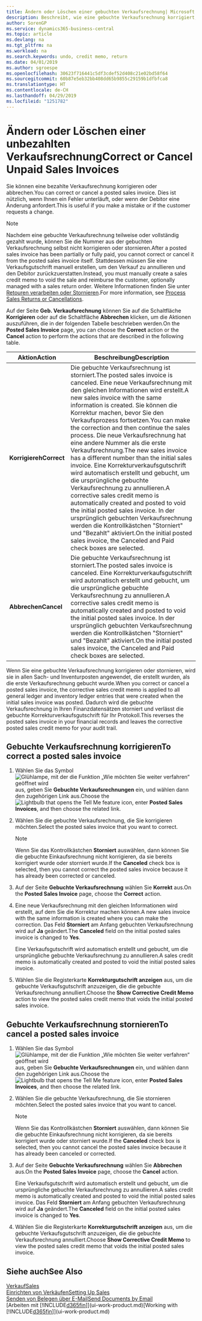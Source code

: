 ```yaml
---
title: Ändern oder Löschen einer gebuchten Verkaufsrechnung| Microsoft Docs
description: Beschreibt, wie eine gebuchte Verkaufsrechnung korrigiert, rückgängig gemacht oder eine Gutschrift angewendet wird.
author: SorenGP
ms.service: dynamics365-business-central
ms.topic: article
ms.devlang: na
ms.tgt_pltfrm: na
ms.workload: na
ms.search.keywords: undo, credit memo, return
ms.date: 04/01/2019
ms.author: sgroespe
ms.openlocfilehash: 30623f716441c5df3cdef52d408c21e02bd58f64
ms.sourcegitcommit: 60b87e5eb32bb408dd65b9855c29159b1dfbfca8
ms.translationtype: HT
ms.contentlocale: de-CH
ms.lasthandoff: 04/29/2019
ms.locfileid: "1251782"
---
```

# <a name="correct-or-cancel-unpaid-sales-invoices"></a><span data-ttu-id="8a416-103">Ändern oder Löschen einer unbezahlten Verkaufsrechnung</span><span class="sxs-lookup"><span data-stu-id="8a416-103">Correct or Cancel Unpaid Sales Invoices</span></span>
<span data-ttu-id="8a416-104">Sie können eine bezahlte Verkaufsrechnung korrigieren oder abbrechen.</span><span class="sxs-lookup"><span data-stu-id="8a416-104">You can correct or cancel a posted sales invoice.</span></span> <span data-ttu-id="8a416-105">Dies ist nützlich, wenn Ihnen ein Fehler unterläuft, oder wenn der Debitor eine Änderung anfordert.</span><span class="sxs-lookup"><span data-stu-id="8a416-105">This is useful if you make a mistake or if the customer requests a change.</span></span>

> [!NOTE]  
>   <span data-ttu-id="8a416-106">Nachdem eine gebuchte Verkaufsrechnung teilweise oder vollständig gezahlt wurde, können Sie die Nummer aus der gebuchten Verkaufsrechnung selbst nicht korrigieren oder stornieren.</span><span class="sxs-lookup"><span data-stu-id="8a416-106">After a posted sales invoice has been partially or fully paid, you cannot correct or cancel it from the posted sales invoice itself.</span></span> <span data-ttu-id="8a416-107">Stattdessen müssen Sie eine Verkaufsgutschrift manuell erstellen, um den Verkauf zu annullieren und den Debitor zurückzuerstatten.</span><span class="sxs-lookup"><span data-stu-id="8a416-107">Instead, you must manually create a sales credit memo to void the sale and reimburse the customer, optionally managed with a sales return order.</span></span> <span data-ttu-id="8a416-108">Weitere Informationen finden Sie unter [Retouren verarbeiten oder Stornieren](sales-how-process-sales-returns-cancellations.md).</span><span class="sxs-lookup"><span data-stu-id="8a416-108">For more information, see [Process Sales Returns or Cancellations](sales-how-process-sales-returns-cancellations.md).</span></span>

<span data-ttu-id="8a416-109">Auf der Seite **Geb. Verkaufsrechnung** können Sie auf die Schaltfläche **Korrigieren** oder auf die Schaltfläche **Abbrechen** klicken, um die Aktionen auszuführen, die in der folgenden Tabelle beschrieben werden.</span><span class="sxs-lookup"><span data-stu-id="8a416-109">On the **Posted Sales Invoice** page, you can choose the **Correct** action or the **Cancel** action to perform the actions that are described in the following table.</span></span>

| <span data-ttu-id="8a416-110">Aktion</span><span class="sxs-lookup"><span data-stu-id="8a416-110">Action</span></span> | <span data-ttu-id="8a416-111">Beschreibung</span><span class="sxs-lookup"><span data-stu-id="8a416-111">Description</span></span> |
| --- | --- |
| <span data-ttu-id="8a416-112">**Korrigiereh**</span><span class="sxs-lookup"><span data-stu-id="8a416-112">**Correct**</span></span> |<span data-ttu-id="8a416-113">Die gebuchte Verkaufsrechnung ist storniert.</span><span class="sxs-lookup"><span data-stu-id="8a416-113">The posted sales invoice is canceled.</span></span> <span data-ttu-id="8a416-114">Eine neue Verkaufsrechnung mit den gleichen Informationen wird erstellt.</span><span class="sxs-lookup"><span data-stu-id="8a416-114">A new sales invoice with the same information is created.</span></span> <span data-ttu-id="8a416-115">Sie können die Korrektur machen, bevor Sie den Verkaufsprozess fortsetzen.</span><span class="sxs-lookup"><span data-stu-id="8a416-115">You can make the correction and then continue the sales process.</span></span> <span data-ttu-id="8a416-116">Die neue Verkaufsrechnung hat eine andere Nummer als die erste Verkaufsrechnung.</span><span class="sxs-lookup"><span data-stu-id="8a416-116">The new sales invoice has a different number than the initial sales invoice.</span></span> <span data-ttu-id="8a416-117">Eine Korrekturverkaufsgutschrift wird automatisch erstellt und gebucht, um die ursprüngliche gebuchte Verkaufsrechnung zu annullieren.</span><span class="sxs-lookup"><span data-stu-id="8a416-117">A corrective sales credit memo is automatically created and posted to void the initial posted sales invoice.</span></span> <span data-ttu-id="8a416-118">In der ursprünglich gebuchten Verkaufsrechnung werden die Kontrollkästchen "Storniert" und "Bezahlt" aktiviert.</span><span class="sxs-lookup"><span data-stu-id="8a416-118">On the initial posted sales invoice, the Canceled and Paid check boxes are selected.</span></span> |
| <span data-ttu-id="8a416-119">**Abbrechen**</span><span class="sxs-lookup"><span data-stu-id="8a416-119">**Cancel**</span></span> |<span data-ttu-id="8a416-120">Die gebuchte Verkaufsrechnung ist storniert.</span><span class="sxs-lookup"><span data-stu-id="8a416-120">The posted sales invoice is canceled.</span></span> <span data-ttu-id="8a416-121">Eine Korrekturverkaufsgutschrift wird automatisch erstellt und gebucht, um die ursprüngliche gebuchte Verkaufsrechnung zu annullieren.</span><span class="sxs-lookup"><span data-stu-id="8a416-121">A corrective sales credit memo is automatically created and posted to void the initial posted sales invoice.</span></span> <span data-ttu-id="8a416-122">In der ursprünglich gebuchten Verkaufsrechnung werden die Kontrollkästchen "Storniert" und "Bezahlt" aktiviert.</span><span class="sxs-lookup"><span data-stu-id="8a416-122">On the initial posted sales invoice, the Canceled and Paid check boxes are selected.</span></span> |

<span data-ttu-id="8a416-123">Wenn Sie eine gebuchte Verkaufsrechnung korrigieren oder stornieren, wird sie in allen Sach- und Inventurposten angewendet, die erstellt wurden, als die erste Verkaufsrechnung gebucht wurde.</span><span class="sxs-lookup"><span data-stu-id="8a416-123">When you correct or cancel a posted sales invoice, the corrective sales credit memo is applied to all general ledger and inventory ledger entries that were created when the initial sales invoice was posted.</span></span> <span data-ttu-id="8a416-124">Dadurch wird die gebuchte Verkaufsrechnung in Ihren Finanzdatensätzen storniert und verlässt die gebuchte Korrekturverkaufsgutschrift für Ihr Protokoll.</span><span class="sxs-lookup"><span data-stu-id="8a416-124">This reverses the posted sales invoice in your financial records and leaves the corrective posted sales credit memo for your audit trail.</span></span>

## <a name="to-correct-a-posted-sales-invoice"></a><span data-ttu-id="8a416-125">Gebuchte Verkaufsrechnung korrigieren</span><span class="sxs-lookup"><span data-stu-id="8a416-125">To correct a posted sales invoice</span></span>
1. <span data-ttu-id="8a416-126">Wählen Sie das Symbol ![Glühlampe, mit der die Funktion „Wie möchten Sie weiter verfahren“ geöffnet wird](media/ui-search/search_small.png "Wie möchten Sie weiter verfahren?") aus, geben Sie **Gebuchte Verkaufsrechnungen** ein, und wählen dann den zugehörigen Link aus.</span><span class="sxs-lookup"><span data-stu-id="8a416-126">Choose the ![Lightbulb that opens the Tell Me feature](media/ui-search/search_small.png "Tell me what you want to do") icon, enter **Posted Sales Invoices**, and then choose the related link.</span></span>  
2. <span data-ttu-id="8a416-127">Wählen Sie die gebuchte Verkaufsrechnung, die Sie korrigieren möchten.</span><span class="sxs-lookup"><span data-stu-id="8a416-127">Select the posted sales invoice that you want to correct.</span></span>

    > [!NOTE]  
    >   <span data-ttu-id="8a416-128">Wenn Sie das Kontrollkästchen **Storniert** auswählen, dann können Sie die gebuchte Einkaufsrechnung nicht korrigieren, da sie bereits korrigiert wurde oder storniert wurde.</span><span class="sxs-lookup"><span data-stu-id="8a416-128">If the **Canceled** check box is selected, then you cannot correct the posted sales invoice because it has already been corrected or canceled.</span></span>
3. <span data-ttu-id="8a416-129">Auf der Seite **Gebuchte Verkaufsrechnung** wählen Sie **Korrekt** aus.</span><span class="sxs-lookup"><span data-stu-id="8a416-129">On the **Posted Sales Invoice** page, choose the **Correct** action.</span></span>  
4. <span data-ttu-id="8a416-130">Eine neue Verkaufsrechnung mit den gleichen Informationen wird erstellt, auf dem Sie die Korrektur machen können.</span><span class="sxs-lookup"><span data-stu-id="8a416-130">A new sales invoice with the same information is created where you can make the correction.</span></span> <span data-ttu-id="8a416-131">Das Feld **Storniert** am Anfang gebuchten Verkaufsrechnung wird auf **Ja** geändert.</span><span class="sxs-lookup"><span data-stu-id="8a416-131">The **Canceled** field on the initial posted sales invoice is changed to **Yes**.</span></span>

    <span data-ttu-id="8a416-132">Eine Verkaufsgutschrift wird automatisch erstellt und gebucht, um die ursprüngliche gebuchte Verkaufsrechnung zu annullieren.</span><span class="sxs-lookup"><span data-stu-id="8a416-132">A sales credit memo is automatically created and posted to void the initial posted sales invoice.</span></span>
5. <span data-ttu-id="8a416-133">Wählen Sie die Registerkarte **Korrekturgutschrift anzeigen** aus, um die gebuchte Verkaufsgutschrift anzuzeigen, die die gebuchte Verkaufsrechnung annulliert.</span><span class="sxs-lookup"><span data-stu-id="8a416-133">Choose the **Show Corrective Credit Memo** action to view the posted sales credit memo that voids the initial posted sales invoice.</span></span>

## <a name="to-cancel-a-posted-sales-invoice"></a><span data-ttu-id="8a416-134">Gebuchte Verkaufsrechnung stornieren</span><span class="sxs-lookup"><span data-stu-id="8a416-134">To cancel a posted sales invoice</span></span>
1. <span data-ttu-id="8a416-135">Wählen Sie das Symbol ![Glühlampe, mit der die Funktion „Wie möchten Sie weiter verfahren“ geöffnet wird](media/ui-search/search_small.png "Wie möchten Sie weiter verfahren?") aus, geben Sie **Gebuchte Verkaufsrechnungen** ein, und wählen dann den zugehörigen Link aus.</span><span class="sxs-lookup"><span data-stu-id="8a416-135">Choose the ![Lightbulb that opens the Tell Me feature](media/ui-search/search_small.png "Tell me what you want to do") icon, enter **Posted Sales Invoices**, and then choose the related link.</span></span>  
2. <span data-ttu-id="8a416-136">Wählen Sie die gebuchte Verkaufsrechnung, die Sie stornieren möchten.</span><span class="sxs-lookup"><span data-stu-id="8a416-136">Select the posted sales invoice that you want to cancel.</span></span>

    > [!NOTE]  
    >   <span data-ttu-id="8a416-137">Wenn Sie das Kontrollkästchen **Storniert** auswählen, dann können Sie die gebuchte Einkaufsrechnung nicht korrigieren, da sie bereits korrigiert wurde oder storniert wurde.</span><span class="sxs-lookup"><span data-stu-id="8a416-137">If the **Canceled** check box is selected, then you cannot cancel the posted sales invoice because it has already been canceled or corrected.</span></span>
3. <span data-ttu-id="8a416-138">Auf der Seite **Gebuchte Verkaufsrechnung** wählen Sie **Abbrechen** aus.</span><span class="sxs-lookup"><span data-stu-id="8a416-138">On the **Posted Sales Invoice** page, choose the **Cancel** action.</span></span>

    <span data-ttu-id="8a416-139">Eine Verkaufsgutschrift wird automatisch erstellt und gebucht, um die ursprüngliche gebuchte Verkaufsrechnung zu annullieren.</span><span class="sxs-lookup"><span data-stu-id="8a416-139">A sales credit memo is automatically created and posted to void the initial posted sales invoice.</span></span> <span data-ttu-id="8a416-140">Das Feld **Storniert** am Anfang gebuchten Verkaufsrechnung wird auf **Ja** geändert.</span><span class="sxs-lookup"><span data-stu-id="8a416-140">The **Canceled** field on the initial posted sales invoice is changed to **Yes**.</span></span>
4. <span data-ttu-id="8a416-141">Wählen Sie die Registerkarte **Korrekturgutschrift anzeigen** aus, um die gebuchte Verkaufsgutschrift anzuzeigen, die die gebuchte Verkaufsrechnung annulliert.</span><span class="sxs-lookup"><span data-stu-id="8a416-141">Choose **Show Corrective Credit Memo** to view the posted sales credit memo that voids the initial posted sales invoice.</span></span>

## <a name="see-also"></a><span data-ttu-id="8a416-142">Siehe auch</span><span class="sxs-lookup"><span data-stu-id="8a416-142">See Also</span></span>
[<span data-ttu-id="8a416-143">Verkauf</span><span class="sxs-lookup"><span data-stu-id="8a416-143">Sales</span></span>](sales-manage-sales.md)  
[<span data-ttu-id="8a416-144">Einrichten von Verkäufen</span><span class="sxs-lookup"><span data-stu-id="8a416-144">Setting Up Sales</span></span>](sales-setup-sales.md)  
[<span data-ttu-id="8a416-145">Senden von Belegen über E-Mail</span><span class="sxs-lookup"><span data-stu-id="8a416-145">Send Documents by Email</span></span>](ui-how-send-documents-email.md)  
<span data-ttu-id="8a416-146">[Arbeiten mit [!INCLUDE[d365fin](includes/d365fin_md.md)]](ui-work-product.md)</span><span class="sxs-lookup"><span data-stu-id="8a416-146">[Working with [!INCLUDE[d365fin](includes/d365fin_md.md)]](ui-work-product.md)</span></span>
